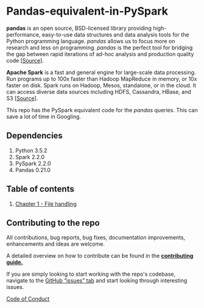 # Pandas-equivalent-in-PySpark
**pandas** is an open source, BSD-licensed library providing high-performance, easy-to-use data structures and data analysis tools for the Python programming language. *pandas* allows us to focus more on research and less on programming. *pandas* is the perfect tool for bridging the gap between rapid iterations of ad-hoc analysis and production quality code [[Source](http://pandas.pydata.org/)].

**Apache Spark** is a fast and general engine for large-scale data processing. Run programs up to 100x faster than Hadoop MapReduce in memory, or 10x faster on disk. Spark runs on Hadoop, Mesos, standalone, or in the cloud. It can access diverse data sources including HDFS, Cassandra, HBase, and S3 [[Source](https://spark.apache.org/)].

This repo has the PySpark equivalent code for the *pandas* queries. This can save a lot of time in Googling.

## Dependencies
1. Python 3.5.2
2. Spark 2.2.0
3. PySpark 2.2.0
4. Pandas 0.21.0

## Table of contents
1. [Chapter 1 - File handling](http://nbviewer.jupyter.org/github/jerilkuriakose/Pandas-equivalent-in-PySpark/blob/master/notebooks/Chapter%201%20-%20File%20handling.ipynb)

## Contributing to the repo
All contributions, bug reports, bug fixes, documentation improvements, enhancements and ideas are welcome.

A detailed overview on how to contribute can be found in the **[contributing guide.](https://pandas.pydata.org/pandas-docs/stable/contributing.html)**

If you are simply looking to start working with the repo's codebase, navigate to the [GitHub “issues” tab](https://github.com/jerilkuriakose/Pandas-equivalent-in-PySpark/issues) and start looking through interesting issues.

[Code of Conduct](https://github.com/jerilkuriakose/Pandas-equivalent-in-PySpark/blob/master/CODE_OF_CONDUCT.md)
